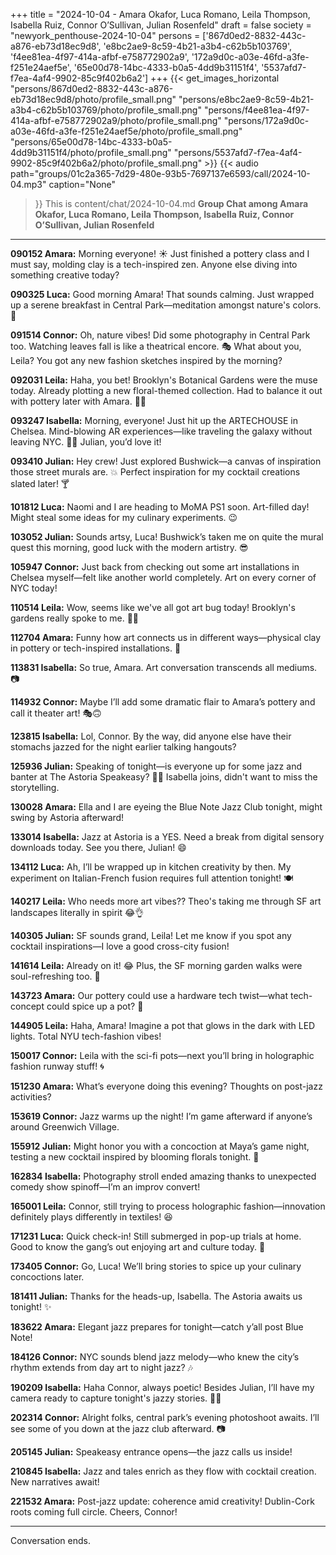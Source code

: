 +++
title = "2024-10-04 - Amara Okafor, Luca Romano, Leila Thompson, Isabella Ruiz, Connor O’Sullivan, Julian Rosenfeld"
draft = false
society = "newyork_penthouse-2024-10-04"
persons = ['867d0ed2-8832-443c-a876-eb73d18ec9d8', 'e8bc2ae9-8c59-4b21-a3b4-c62b5b103769', 'f4ee81ea-4f97-414a-afbf-e758772902a9', '172a9d0c-a03e-46fd-a3fe-f251e24aef5e', '65e00d78-14bc-4333-b0a5-4dd9b31151f4', '5537afd7-f7ea-4af4-9902-85c9f402b6a2']
+++
{{< get_images_horizontal "persons/867d0ed2-8832-443c-a876-eb73d18ec9d8/photo/profile_small.png" "persons/e8bc2ae9-8c59-4b21-a3b4-c62b5b103769/photo/profile_small.png" "persons/f4ee81ea-4f97-414a-afbf-e758772902a9/photo/profile_small.png" "persons/172a9d0c-a03e-46fd-a3fe-f251e24aef5e/photo/profile_small.png" "persons/65e00d78-14bc-4333-b0a5-4dd9b31151f4/photo/profile_small.png" "persons/5537afd7-f7ea-4af4-9902-85c9f402b6a2/photo/profile_small.png" >}}
{{< audio
    path="groups/01c2a365-7d29-480e-93b5-7697137e6593/call/2024-10-04.mp3" 
    caption="None"
>}}
This is content/chat/2024-10-04.md
**Group Chat among Amara Okafor, Luca Romano, Leila Thompson, Isabella Ruiz, Connor O’Sullivan, Julian Rosenfeld**

---

**090152 Amara:** Morning everyone! ☀️ Just finished a pottery class and I must say, molding clay is a tech-inspired zen. Anyone else diving into something creative today?

**090325 Luca:** Good morning Amara! That sounds calming. Just wrapped up a serene breakfast in Central Park—meditation amongst nature's colors. 🍂

**091514 Connor:** Oh, nature vibes! Did some photography in Central Park too. Watching leaves fall is like a theatrical encore. 🎭 What about you, Leila? You got any new fashion sketches inspired by the morning?

**092031 Leila:** Haha, you bet! Brooklyn's Botanical Gardens were the muse today. Already plotting a new floral-themed collection. Had to balance it out with pottery later with Amara. 🌸👗

**093247 Isabella:** Morning, everyone! Just hit up the ARTECHOUSE in Chelsea. Mind-blowing AR experiences—like traveling the galaxy without leaving NYC. 🚀🌌 Julian, you’d love it!

**093410 Julian:** Hey crew! Just explored Bushwick—a canvas of inspiration those street murals are. 💥 Perfect inspiration for my cocktail creations slated later! 🍸

**101812 Luca:** Naomi and I are heading to MoMA PS1 soon. Art-filled day! Might steal some ideas for my culinary experiments. 😉

**103052 Julian:** Sounds artsy, Luca! Bushwick’s taken me on quite the mural quest this morning, good luck with the modern artistry. 😎

**105947 Connor:** Just back from checking out some art installations in Chelsea myself—felt like another world completely. Art on every corner of NYC today!

**110514 Leila:** Wow, seems like we've all got art bug today! Brooklyn's gardens really spoke to me. 🌿✨

**112704 Amara:** Funny how art connects us in different ways—physical clay in pottery or tech-inspired installations. 🤔

**113831 Isabella:** So true, Amara. Art conversation transcends all mediums. 📷

**114932 Connor:** Maybe I’ll add some dramatic flair to Amara’s pottery and call it theater art! 🎭🙃

**123815 Isabella:** Lol, Connor. By the way, did anyone else have their stomachs jazzed for the night earlier talking hangouts?

**125936 Julian:** Speaking of tonight—is everyone up for some jazz and banter at The Astoria Speakeasy? 🎷💬 Isabella joins, didn't want to miss the storytelling.

**130028 Amara:** Ella and I are eyeing the Blue Note Jazz Club tonight, might swing by Astoria afterward!

**133014 Isabella:** Jazz at Astoria is a YES. Need a break from digital sensory downloads today. See you there, Julian! 😄

**134112 Luca:** Ah, I’ll be wrapped up in kitchen creativity by then. My experiment on Italian-French fusion requires full attention tonight! 🍽️

**140217 Leila:** Who needs more art vibes?? Theo's taking me through SF art landscapes literally in spirit 😂👌 

**140305 Julian:** SF sounds grand, Leila! Let me know if you spot any cocktail inspirations—I love a good cross-city fusion!

**141614 Leila:** Already on it! 😂 Plus, the SF morning garden walks were soul-refreshing too. 🌼

**143723 Amara:** Our pottery could use a hardware tech twist—what tech-concept could spice up a pot? 🤔

**144905 Leila:** Haha, Amara! Imagine a pot that glows in the dark with LED lights. Total NYU tech-fashion vibes!

**150017 Connor:** Leila with the sci-fi pots—next you’ll bring in holographic fashion runway stuff! 🌀

**151230 Amara:** What’s everyone doing this evening? Thoughts on post-jazz activities?

**153619 Connor:** Jazz warms up the night! I’m game afterward if anyone’s around Greenwich Village.

**155912 Julian:** Might honor you with a concoction at Maya’s game night, testing a new cocktail inspired by blooming florals tonight. 🍹

**162834 Isabella:** Photography stroll ended amazing thanks to unexpected comedy show spinoff—I’m an improv convert!

**165001 Leila:** Connor, still trying to process holographic fashion—innovation definitely plays differently in textiles! 😆

**171231 Luca:** Quick check-in! Still submerged in pop-up trials at home. Good to know the gang’s out enjoying art and culture today. 🙌

**173405 Connor:** Go, Luca! We’ll bring stories to spice up your culinary concoctions later.

**181411 Julian:** Thanks for the heads-up, Isabella. The Astoria awaits us tonight! ✨ 

**183622 Amara:** Elegant jazz prepares for tonight—catch y’all post Blue Note!

**184126 Connor:** NYC sounds blend jazz melody—who knew the city’s rhythm extends from day art to night jazz? 🎶

**190209 Isabella:** Haha Connor, always poetic! Besides Julian, I’ll have my camera ready to capture tonight's jazzy stories. 🎷📸

**202314 Connor:** Alright folks, central park’s evening photoshoot awaits. I’ll see some of you down at the jazz club afterward. 📷

**205145 Julian:** Speakeasy entrance opens—the jazz calls us inside! 

**210845 Isabella:** Jazz and tales enrich as they flow with cocktail creation. New narratives await!

**221532 Amara:** Post-jazz update: coherence amid creativity! Dublin-Cork roots coming full circle. Cheers, Connor!

---

Conversation ends.
